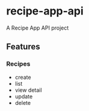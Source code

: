 # recipe-app-api
A Recipe App API project

## Features
### Recipes
- create
- list
- view detail
- update
- delete
